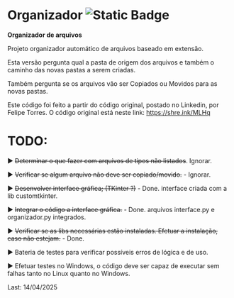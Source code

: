 # Organizador     ![Static Badge](https://img.shields.io/badge/Git-Python-green)

 **Organizador de arquivos**
 
 Projeto organizador automático de arquivos baseado em extensão.

 Esta versão pergunta qual a pasta de origem dos arquivos e também o caminho das novas pastas a serem criadas.

 Também pergunta se os arquivos vão ser Copiados ou Movidos para as novas pastas.

 Este código foi feito a partir do código original, postado no Linkedin, por Felipe Torres. O código original está neste link: https://shre.ink/MLHq

 
# TODO:
 
  ▶️ ~~Determinar o que fazer com arquivos de tipos não listados~~. Ignorar.

  ▶️ ~~Verificar se algum arquivo não deve ser copiado/movido.~~ - Ignorar.

  ▶️ ~~Desenvolver interface gráfica; (TKinter ?)~~ - Done. interface criada com a lib customtkinter.

  ▶️ ~~Integrar o código a interface gráfica.~~ - Done. arquivos interface.py e organizador.py integrados.

  ▶️ ~~Verificar se as libs necessárias estão instaladas. Efetuar a instalação, caso não estejam.~~ - Done.
  
  ▶️ Bateria de testes para verificar possíveis erros de lógica e de uso.

  ▶️ Efetuar testes no Windows, o código deve ser capaz de executar sem falhas tanto no Linux quanto no Windows.


  Last: 14/04/2025
